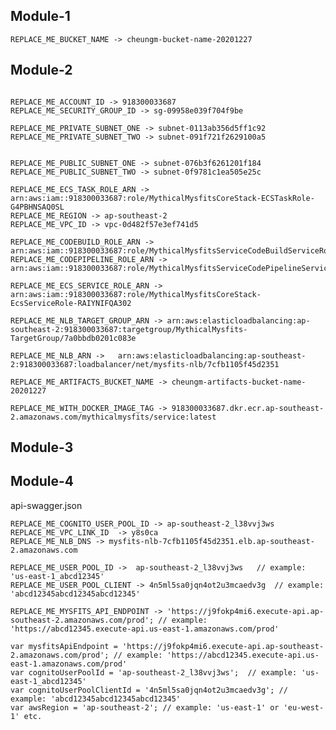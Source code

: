 ## Module-1

```
REPLACE_ME_BUCKET_NAME -> cheungm-bucket-name-20201227
```

## Module-2

```

REPLACE_ME_ACCOUNT_ID -> 918300033687
REPLACE_ME_SECURITY_GROUP_ID -> sg-09958e039f704f9be

REPLACE_ME_PRIVATE_SUBNET_ONE -> subnet-0113ab356d5ff1c92
REPLACE_ME_PRIVATE_SUBNET_TWO -> subnet-091f721f2629100a5


REPLACE_ME_PUBLIC_SUBNET_ONE -> subnet-076b3f6261201f184
REPLACE_ME_PUBLIC_SUBNET_TWO -> subnet-0f9781c1ea505e25c

REPLACE_ME_ECS_TASK_ROLE_ARN -> arn:aws:iam::918300033687:role/MythicalMysfitsCoreStack-ECSTaskRole-G4PBHNSAQ0SL
REPLACE_ME_REGION -> ap-southeast-2
REPLACE_ME_VPC_ID -> vpc-0d482f57e3ef741d5

REPLACE_ME_CODEBUILD_ROLE_ARN -> arn:aws:iam::918300033687:role/MythicalMysfitsServiceCodeBuildServiceRo
REPLACE_ME_CODEPIPELINE_ROLE_ARN -> arn:aws:iam::918300033687:role/MythicalMysfitsServiceCodePipelineServiceRole

REPLACE_ME_ECS_SERVICE_ROLE_ARN -> arn:aws:iam::918300033687:role/MythicalMysfitsCoreStack-EcsServiceRole-RAIYNIFQA302

REPLACE_ME_NLB_TARGET_GROUP_ARN -> arn:aws:elasticloadbalancing:ap-southeast-2:918300033687:targetgroup/MythicalMysfits-TargetGroup/7a0bbdb0201c083e

REPLACE_ME_NLB_ARN ->   arn:aws:elasticloadbalancing:ap-southeast-2:918300033687:loadbalancer/net/mysfits-nlb/7cfb1105f45d2351

REPLACE_ME_ARTIFACTS_BUCKET_NAME -> cheungm-artifacts-bucket-name-20201227

REPLACE_ME_WITH_DOCKER_IMAGE_TAG -> 918300033687.dkr.ecr.ap-southeast-2.amazonaws.com/mythicalmysfits/service:latest

```
## Module-3


## Module-4

api-swagger.json
```
REPLACE_ME_COGNITO_USER_POOL_ID -> ap-southeast-2_l38vvj3ws
REPLACE_ME_VPC_LINK_ID  -> y8s0ca
REPLACE_ME_NLB_DNS -> mysfits-nlb-7cfb1105f45d2351.elb.ap-southeast-2.amazonaws.com
```


```
REPLACE_ME_USER_POOL_ID ->  ap-southeast-2_l38vvj3ws   // example: 'us-east-1_abcd12345'
REPLACE_ME_USER_POOL_CLIENT -> 4n5ml5sa0jqn4ot2u3mcaedv3g  // example: 'abcd12345abcd12345abcd12345'

REPLACE_ME_MYSFITS_API_ENDPOINT -> 'https://j9fokp4mi6.execute-api.ap-southeast-2.amazonaws.com/prod'; // example: 'https://abcd12345.execute-api.us-east-1.amazonaws.com/prod'

```
    var mysfitsApiEndpoint = 'https://j9fokp4mi6.execute-api.ap-southeast-2.amazonaws.com/prod'; // example: 'https://abcd12345.execute-api.us-east-1.amazonaws.com/prod'
    var cognitoUserPoolId = 'ap-southeast-2_l38vvj3ws';  // example: 'us-east-1_abcd12345'
    var cognitoUserPoolClientId = '4n5ml5sa0jqn4ot2u3mcaedv3g'; // example: 'abcd12345abcd12345abcd12345'
    var awsRegion = 'ap-southeast-2'; // example: 'us-east-1' or 'eu-west-1' etc.
